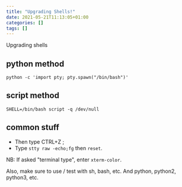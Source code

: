 ```yaml
---
title: "Upgrading Shells!"
date: 2021-05-21T11:13:05+01:00
categories: []
tags: []
---
```

Upgrading shells

## python method
`python -c 'import pty; pty.spawn("/bin/bash")'`

## script method
`SHELL=/bin/bash script -q /dev/null`

## common stuff
* Then type CTRL+Z ;
* Type `stty raw -echo;fg` then `reset`.

NB: If asked "terminal type", enter `xterm-color`.

Also, make sure to use / test with sh, bash, etc. And python, python2, python3, etc.